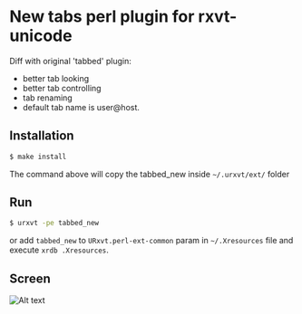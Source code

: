 New tabs perl plugin for rxvt-unicode
=========================================

Diff with original 'tabbed' plugin:
* better tab looking
* better tab controlling
* tab renaming
* default tab name is user@host.

Installation
--------------------

```bash
$ make install
```

The command above will copy the tabbed_new inside ``~/.urxvt/ext/`` folder

Run
--------------------

```bash
$ urxvt -pe tabbed_new
```

or add ``tabbed_new`` to ``URxvt.perl-ext-common`` param in ``~/.Xresources`` file
and execute ``xrdb .Xresources``.

Screen
----------------------

![Alt text](./screen/1.png?raw=true "Simple Screen")
